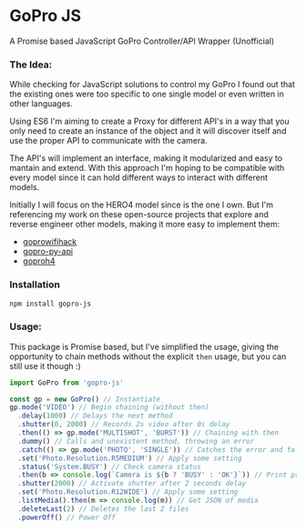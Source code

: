 # GoPro JS
A Promise based JavaScript GoPro Controller/API Wrapper (Unofficial)

### The Idea:
While checking for JavaScript solutions to control my GoPro I found out that the existing ones were too specific to one single model or even written in other languages.

Using ES6 I'm aiming to create a Proxy for different API's in a way that you only need to create an instance of the object and it will discover itself and use the proper API to communicate with the camera.

The API's will implement an interface, making it modularized and easy to mantain and extend. With this approach I'm hoping to be compatible with every model since it can hold different ways to interact with different models.

Initially I will focus on the HERO4 model since is the one I own. But I'm referencing my work on these open-source projects that explore and reverse engineer other models, making it more easy to implement them:

- [goprowifihack](https://github.com/KonradIT/goprowifihack)
- [gopro-py-api](https://github.com/KonradIT/gopro-py-api)
- [goproh4](https://github.com/citolen/goproh4)

### Installation
```bash
npm install gopro-js
```

### Usage:
This package is Promise based, but I've simplified the usage, giving the opportunity to chain methods without the explicit `then` usage, but you can still use it though :)

```javascript
import GoPro from 'gopro-js'

const gp = new GoPro() // Instantiate
gp.mode('VIDEO') // Begin chaining (without then)
  .delay(1000) // Delays the next method
  .shutter(0, 2000) // Records 2s video after 0s delay
  .then(() => gp.mode('MULTISHOT', 'BURST')) // Chaining with then
  .dummy() // Calls and unexistent method, throwing an error
  .catch(() => gp.mode('PHOTO', 'SINGLE')) // Catches the error and fallbacks to other mode
  .set('Photo.Resolution.R5MEDIUM') // Apply some setting
  .status('System.BUSY') // Check camera status
  .then(b => console.log(`Camera is ${b ? 'BUSY' : 'OK'}`)) // Print previous result
  .shutter(2000) // Activate shutter after 2 seconds delay
  .set('Photo.Resolution.R12WIDE') // Apply some setting
  .listMedia().then(m => console.log(m)) // Get JSON of media
  .deleteLast(2) // Deletes the last 2 files
  .powerOff() // Power Off
```
